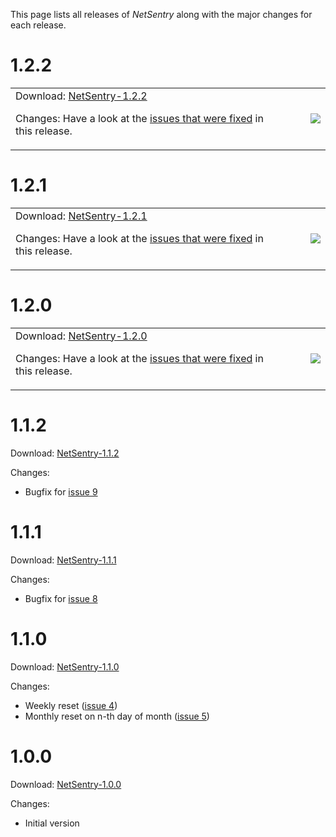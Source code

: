 This page lists all releases of _NetSentry_ along with the major changes for each release.

# 1.2.2 #
<table cellpadding='0' cellspacing='0' border='0'>
<tr>
<td valign='top'>
Download: <a href='http://netsentry.googlecode.com/svn/trunk/release/1.2.2/netsentry.apk'>NetSentry-1.2.2</a>

Changes: Have a look at the <a href='http://code.google.com/p/netsentry/issues/list?can=1&q=Milestone=1.2.2'>issues that were fixed</a> in this release.<br>
</td>
<td width='20'></td>
<td><img src='http://chart.apis.google.com/chart?chs=150x150&cht=qr&chl=http://netsentry.googlecode.com/svn/trunk/release/1.2.2/netsentry.apk&chld=L|1&choe=UTF-8&dummy=dummy.png' /></td>
</tr>
</table>

# 1.2.1 #
<table cellpadding='0' cellspacing='0' border='0'>
<tr>
<td valign='top'>
Download: <a href='http://netsentry.googlecode.com/svn/trunk/release/1.2.1/netsentry.apk'>NetSentry-1.2.1</a>

Changes: Have a look at the <a href='http://code.google.com/p/netsentry/issues/list?can=1&q=Milestone=1.2.1'>issues that were fixed</a> in this release.<br>
</td>
<td width='20'></td>
<td><img src='http://chart.apis.google.com/chart?chs=150x150&cht=qr&chl=http://netsentry.googlecode.com/svn/trunk/release/1.2.1/netsentry.apk&chld=L|1&choe=UTF-8&dummy=dummy.png' /></td>
</tr>
</table>

# 1.2.0 #
<table cellpadding='0' cellspacing='0' border='0'>
<tr>
<td valign='top'>
Download: <a href='http://netsentry.googlecode.com/svn/trunk/release/1.2.0/netsentry.apk'>NetSentry-1.2.0</a>

Changes: Have a look at the <a href='http://code.google.com/p/netsentry/issues/list?can=1&q=Milestone=1.2.0'>issues that were fixed</a> in this release.<br>
</td>
<td width='20'></td>
<td><img src='http://chart.apis.google.com/chart?chs=150x150&cht=qr&chl=http://netsentry.googlecode.com/svn/trunk/release/1.2.0/netsentry.apk&chld=L|1&choe=UTF-8&dummy=dummy.png' /></td>
</tr>
</table>

# 1.1.2 #
Download: [NetSentry-1.1.2](http://netsentry.googlecode.com/svn/trunk/release/1.1.2/netsentry.apk)

Changes:
  * Bugfix for [issue 9](http://code.google.com/p/netsentry/issues/detail?id=9)

# 1.1.1 #
Download: [NetSentry-1.1.1](http://netsentry.googlecode.com/svn/trunk/release/1.1.1/netsentry.apk)

Changes:
  * Bugfix for [issue 8](http://code.google.com/p/netsentry/issues/detail?id=8)

# 1.1.0 #
Download: [NetSentry-1.1.0](http://netsentry.googlecode.com/svn/trunk/release/1.1.0/netsentry.apk)

Changes:
  * Weekly reset ([issue 4](http://code.google.com/p/netsentry/issues/detail?id=4))
  * Monthly reset on n-th day of month ([issue 5](http://code.google.com/p/netsentry/issues/detail?id=5))

# 1.0.0 #
Download: [NetSentry-1.0.0](http://netsentry.googlecode.com/svn/trunk/release/1.0.0/netsentry.apk)

Changes:
  * Initial version